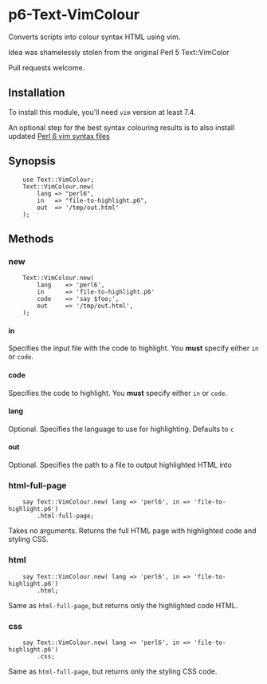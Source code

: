 # p6-Text-VimColour

Converts scripts into colour syntax HTML using vim.

Idea was shamelessly stolen from the original Perl 5 Text::VimColor

Pull requests welcome.

## Installation

To install this module, you'll need `vim` version at least 7.4. 

An optional step for the best syntax colouring results is to 
also install updated
[Perl 6 vim syntax files](https://github.com/vim-perl/vim-perl)

## Synopsis

```perl6
    use Text::VimColour;
    Text::VimColour.new(
        lang => "perl6",
        in   => "file-to-highlight.p6",
        out  => '/tmp/out.html'
    );
```

## Methods

### new

```perl6
    Text::VimColour.new(
        lang    => 'perl6',
        in      => 'file-to-highlight.p6'
        code    => 'say $foo;',
        out     => '/tmp/out.html',
    );
```

#### in

Specifies the input file with the code to highlight. You **must** specify
either `in` or `code`.

#### code

Specifies the code to highlight. You **must** specify either `in` or `code`.

#### lang

Optional. Specifies the language to use for highlighting. Defaults to `c`

#### out

Optional. Specifies the path to a file to output highlighted HTML into

### html-full-page

```perl6
    say Text::VimColour.new( lang => 'perl6', in => 'file-to-highlight.p6')
        .html-full-page;
```

Takes no arguments. Returns the full HTML page with highlighted code
and styling CSS.

### html

```perl6
    say Text::VimColour.new( lang => 'perl6', in => 'file-to-highlight.p6')
        .html;
```

Same as `html-full-page`, but returns only the highlighted code HTML.

### css

```perl6
    say Text::VimColour.new( lang => 'perl6', in => 'file-to-highlight.p6')
        .css;
```

Same as `html-full-page`, but returns only the styling CSS code.
